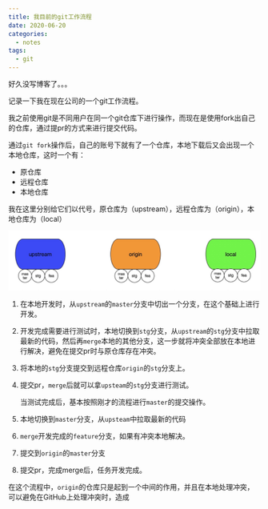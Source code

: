 ```yaml
---
title: 我目前的git工作流程
date: 2020-06-20
categories:
  - notes
tags:
  - git
---
```


好久没写博客了。。。

记录一下我在现在公司的一个git工作流程。

我之前使用git是不同用户在同一个git仓库下进行操作，而现在是使用fork出自己的仓库，通过提pr的方式来进行提交代码。

<!--more-->

通过`git fork`操作后，自己的账号下就有了一个仓库，本地下载后又会出现一个本地仓库，这时一个有：

- 原仓库
- 远程仓库
- 本地仓库

我在这里分别给它们以代号，原仓库为（upstream），远程仓库为（origin），本地仓库为（local）

![](https://raw.githubusercontent.com/liunaijie/images/master/1592655787033.jpg)



1. 在本地开发时，从`upstream`的`master`分支中切出一个分支，在这个基础上进行开发。

2. 开发完成需要进行测试时，本地切换到`stg`分支，从`upstream`的`stg`分支中拉取最新的代码，然后再`merge`本地的其他分支，这一步就将冲突全部放在本地进行解决，避免在提交pr时与原仓库存在冲突。

3. 将本地的`stg`分支提交到远程仓库`origin`的`stg`分支上。

4. 提交pr，`merge`后就可以拿`upsteam`的`stg`分支进行测试。

	

	当测试完成后，基本按照刚才的流程进行`master`的提交操作。

1. 本地切换到`master`分支，从`upsteam`中拉取最新的代码
2. `merge`开发完成的`feature`分支，如果有冲突本地解决。
3. 提交到`origin`的`master`分支
4. 提交pr，完成merge后，任务开发完成。

在这个流程中，`origin`的仓库只是起到一个中间的作用，并且在本地处理冲突，可以避免在GitHub上处理冲突时，造成